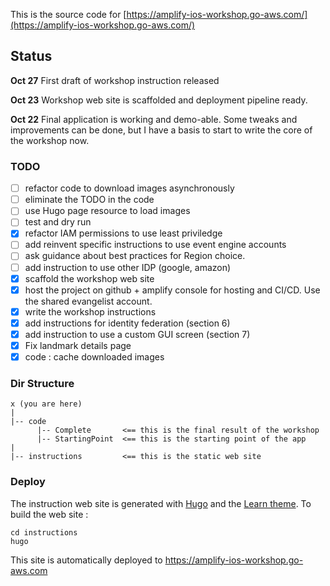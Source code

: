 This is the source code for [https://amplify-ios-workshop.go-aws.com/](https://amplify-ios-workshop.go-aws.com/)

## Status

**Oct 27**
First draft of workshop instruction released

**Oct 23**
Workshop web site is scaffolded and deployment pipeline ready.

**Oct 22**
Final application is working and demo-able.  Some tweaks and improvements can be done, but I have a basis to start to write the core of the workshop now.

### TODO

- [ ] refactor code to download images asynchronously 
- [ ] eliminate the TODO in the code
- [ ] use Hugo page resource to load images
- [ ] test and dry run
- [X] refactor IAM permissions to use least priviledge
- [ ] add reinvent specific instructions to use event engine accounts
- [ ] ask guidance about best practices for Region choice.
- [ ] add instruction to use other IDP (google, amazon)
- [X] scaffold the workshop web site
- [X] host the project on github + amplify console for hosting and CI/CD.  Use the shared evangelist account.
- [X] write the workshop instructions
- [X] add instructions for identity federation (section 6)
- [X] add instruction to use a custom GUI screen (section 7)
- [X] Fix landmark details page 
- [X] code : cache downloaded images

### Dir Structure

```text
x (you are here)
|
|-- code
      |-- Complete       <== this is the final result of the workshop
      |-- StartingPoint  <== this is the starting point of the app
|
|-- instructions         <== this is the static web site
```

### Deploy

The instruction web site is generated with [Hugo](https://gohugo.io) and the [Learn theme](https://learn.netlify.com/en/).
To build the web site :
```
cd instructions
hugo
```

This site is automatically deployed to https://amplify-ios-workshop.go-aws.com
